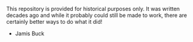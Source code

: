 This repository is provided for historical purposes only. It was written decades ago and
while it probably could still be made to work, there are certainly better ways to do
what it did!

- Jamis Buck
